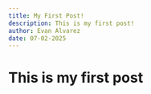 ```yaml
---
title: My First Post!
description: This is my first post!
author: Evan Alvarez
date: 07-02-2025
---
```


# This is my first post
